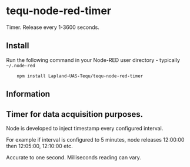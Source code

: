 tequ-node-red-timer
=====================

Timer. Release every 1-3600 seconds.

## Install

Run the following command in your Node-RED user directory - typically `~/.node-red`

        npm install Lapland-UAS-Tequ/tequ-node-red-timer

## Information

## Timer for data acquisition purposes.

Node is developed to inject timestamp every configured interval.

For example if interval is configured to 5 minutes, node releases 12:00:00 then 
12:05:00, 12:10:00 etc. 

Accurate to one second. Milliseconds reading can vary. 

